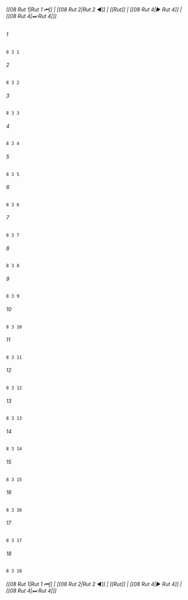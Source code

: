 
###### [[08 Rut 1|Rut 1 ⏮]] | [[08 Rut 2|Rut 2 ◀]] | [[Rut]] | [[08 Rut 4|▶ Rut 4]] | [[08 Rut 4|⏭ Rut 4|]]

###### 1
``` verse
8 3 1 
```
###### 2
``` verse
8 3 2 
```
###### 3
``` verse
8 3 3 
```
###### 4
``` verse
8 3 4 
```
###### 5
``` verse
8 3 5 
```
###### 6
``` verse
8 3 6 
```
###### 7
``` verse
8 3 7 
```
###### 8
``` verse
8 3 8 
```
###### 9
``` verse
8 3 9 
```
###### 10
``` verse
8 3 10 
```
###### 11
``` verse
8 3 11 
```
###### 12
``` verse
8 3 12 
```
###### 13
``` verse
8 3 13 
```
###### 14
``` verse
8 3 14 
```
###### 15
``` verse
8 3 15 
```
###### 16
``` verse
8 3 16 
```
###### 17
``` verse
8 3 17 
```
###### 18
``` verse
8 3 18 
```

###### [[08 Rut 1|Rut 1 ⏮]] | [[08 Rut 2|Rut 2 ◀]] | [[Rut]] | [[08 Rut 4|▶ Rut 4]] | [[08 Rut 4|⏭ Rut 4|]]

